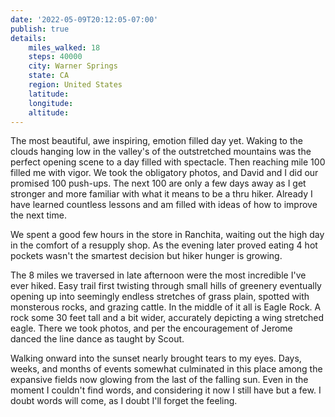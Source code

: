```yaml
---
date: '2022-05-09T20:12:05-07:00'
publish: true
details:
    miles_walked: 18
    steps: 40000
    city: Warner Springs
    state: CA
    region: United States
    latitude:
    longitude:
    altitude:
---
```



The most beautiful, awe inspiring, emotion filled day yet. Waking to the clouds hanging low in the valley's of the outstretched mountains was the perfect opening scene to a day filled with spectacle. Then reaching mile 100 filled me with vigor. We took the obligatory photos, and David and I did our promised 100 push-ups. The next 100 are only a few days away as I get stronger and more familiar with what it means to be a thru hiker. Already I have learned countless lessons and am filled with ideas of how to improve the next time. 

We spent a good few hours in the store in Ranchita, waiting out the high day in the comfort of a resupply shop. As the evening later proved eating 4 hot pockets wasn't the smartest decision but hiker hunger is growing. 

The  8 miles we traversed in late afternoon were the most incredible I've ever hiked. Easy trail first twisting through small hills of greenery eventually opening up into seemingly endless stretches of grass plain, spotted with monsterous rocks, and grazing cattle. In the middle of it all is Eagle Rock. A rock some 30 feet tall and a bit wider, accurately depicting a wing stretched eagle. There we took photos, and per the encouragement of Jerome danced the line dance as taught by Scout. 

Walking onward into the sunset nearly brought tears to my eyes. Days, weeks, and months of events somewhat culminated in this place among the expansive fields now glowing from the last of the falling sun. Even in the moment I couldn't find words, and considering it now I still have but a few. I doubt words will come, as I doubt I'll forget the feeling.  
